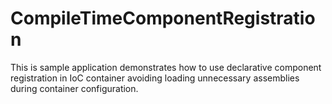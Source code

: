 # CompileTimeComponentRegistration
This is sample application demonstrates how to use declarative component registration in IoC container
avoiding loading unnecessary assemblies during container configuration.
